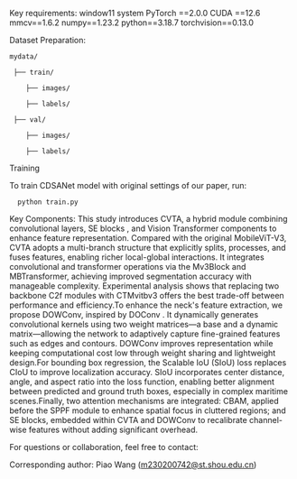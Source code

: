 

Key requirements:
  window11 system
  PyTorch ==2.0.0
  CUDA ==12.6
  mmcv==1.6.2
  numpy==1.23.2
  python==3.18.7
  torchvision==0.13.0

Dataset Preparation:

    mydata/
    
     ├── train/
     
        ├── images/
        
        ├── labels/
        
     ├── val/
     
        ├── images/
        
        ├── labels/
     
Training

  To train CDSANet model with original settings of our paper, run:

      python train.py
      

  
Key Components:
    This study introduces CVTA, a hybrid module combining convolutional layers, SE blocks , and Vision Transformer components to enhance feature representation. Compared with the original MobileViT-V3, CVTA adopts a multi-branch structure that explicitly splits, processes, and fuses features, enabling richer local-global interactions. It integrates convolutional and transformer operations via the Mv3Block and MBTransformer, achieving improved segmentation accuracy with manageable complexity. Experimental analysis shows that replacing two backbone C2f modules with CTMvitbv3 offers the best trade-off between performance and efficiency.To enhance the neck's feature extraction, we propose DOWConv, inspired by DOConv . It dynamically generates convolutional kernels using two weight matrices—a base and a dynamic matrix—allowing the network to adaptively capture fine-grained features such as edges and contours. DOWConv improves representation while keeping computational cost low through weight sharing and lightweight design.For bounding box regression, the Scalable IoU (SIoU) loss replaces CIoU to improve localization accuracy. SIoU incorporates center distance, angle, and aspect ratio into the loss function, enabling better alignment between predicted and ground truth boxes, especially in complex maritime scenes.Finally, two attention mechanisms are integrated: CBAM, applied before the SPPF module to enhance spatial focus in cluttered regions; and SE blocks, embedded within CVTA and DOWConv to recalibrate channel-wise features without adding significant overhead.

For questions or collaboration, feel free to contact:

Corresponding author: Piao Wang  (m230200742@st.shou.edu.cn)


  




